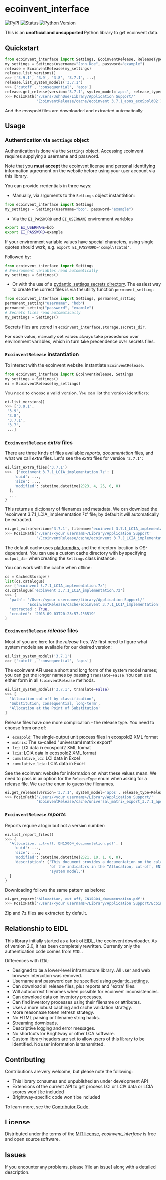 # ecoinvent_interface

[![PyPI](https://img.shields.io/pypi/v/ecoinvent_interface.svg)][pypi status]
[![Status](https://img.shields.io/pypi/status/ecoinvent_interface.svg)][pypi status]
[![Python Version](https://img.shields.io/pypi/pyversions/ecoinvent_interface)][pypi status]

[pypi status]: https://pypi.org/project/bw_hestia_bridge/
[tests]: https://github.com/brightway-lca/bw_hestia_bridge/actions?workflow=Tests

This is an **unofficial and unsupported** Python library to get ecoinvent data.

## Quickstart

```python
from ecoinvent_interface import Settings, EcoinventRelease, ReleaseType
my_settings = Settings(username="John.Doe", password="example")
release = EcoinventRelease(my_settings)
release.list_versions()
>>> ['3.9.1', '3.9', '3.8', '3.7.1', ...]
release.list_system_models('3.7.1')
>>> ['cutoff', 'consequential', 'apos']
release.get_release(version='3.7.1', system_model='apos', release_type=ReleaseType.ecospold)
>>> PosixPath('/Users/JohnDoe/Library/Application Support/'
              'EcoinventRelease/cache/ecoinvent 3.7.1_apos_ecoSpold02')
```

And the ecospold files are downloaded and extracted automatically.

## Usage

### Authentication via `Settings` object

Authentication is done via the `Settings` object. Accessing ecoinvent requires supplying a username and password.

Note that you **must accept** the ecoinvent license and personal identifying information agreement on the website before using your user account via this library.

You can provide credentials in three ways:

* Manually, via arguments to the `Settings` object instantiation:

```python
from ecoinvent_interface import Settings
my_settings = Settings(username="bob", password="example")
```

* Via the `EI_PASSWORD` and `EI_USERNAME` environment variables

```bash
export EI_USERNAME=bob
export EI_PASSWORD=example
```

If your environment variable values have special characters, using single quotes should work, e.g. `export EI_PASSWORD='compl\!cat$d'`.

Followed by:

```python
from ecoinvent_interface import Settings
# Environment variables read automatically
my_settings = Settings()
```

* Or with the use of a [pydantic_settings secrets directory](https://docs.pydantic.dev/latest/usage/pydantic_settings/#secrets). The easiest way to create the correct files is via the utility function `permanent_setting`:

```python
from ecoinvent_interface import Settings, permanent_setting
permanent_setting("username", "bob")
permanent_setting("password", "example")
# Secrets files read automatically
my_settings = Settings()
```

Secrets files are stored in `ecoinvent_interface.storage.secrets_dir`.

For each value, manually set values always take precedence over environment variables, which in turn take precendence over secrets files.

### `EcoinventRelease` instantiation

To interact with the ecoinvent website, instantiate `EcoinventRelease`.

```python
from ecoinvent_interface import EcoinventRelease, Settings
my_settings = Settings()
ei = EcoinventRelease(my_settings)
```

You need to choose a valid version. You can list the version identifiers:

```python
ei.list_versions()
>>> ['3.9.1',
 '3.9',
 '3.8',
 '3.7.1',
 '3.7',
 ...]
```

### `EcoinventRelease` *extra* files

There are three kinds of files available: *reports*, *documentation* files, and what we call *extra* files. Let's see the *extra* files for version `'3.7.1'`:

```python
ei.list_extra_files('3.7.1')
>>>  {'ecoinvent 3.7.1_LCIA_implementation.7z': {
    'uuid': ...,
    'size': ...,
    'modified': datetime.datetime(2023, 4, 25, 0, 0)
  },
  ...
}
```

This returns a dictionary of filenames and metadata. We can download the 'ecoinvent 3.7.1_LCIA_implementation.7z' file; by default it will automatically be extracted.


```python
ei.get_extra(version='3.7.1', filename='ecoinvent 3.7.1_LCIA_implementation.7z')
>>> PosixPath('/Users/<your username>/Library/Application Support'
              '/EcoinventRelease/cache/ecoinvent 3.7.1_LCIA_implementation')
```

The default cache uses [platformdirs](https://platformdirs.readthedocs.io/en/latest/), and the directory location is OS-dependent. You can use a custom cache directory with by specifying `output_dir` when creating the `Settings` class instance.

You can work with the cache when offline:

```python
cs = CachedStorage()
list(cs.catalogue)
>>> ['ecoinvent 3.7.1_LCIA_implementation.7z']
cs.catalogue['ecoinvent 3.7.1_LCIA_implementation.7z']
>>> {
  'path': '/Users/<your username>/Library/Application Support/'
          'EcoinventRelease/cache/ecoinvent 3.7.1_LCIA_implementation',
  'extracted': True,
  'created': '2023-09-03T20:23:57.186519'
}
```

### `EcoinventRelease` *release* files

Most of you are here for the *release* files. We first need to figure what system models are available for our desired version:

```python
ei.list_system_models('3.7.1')
>>> ['cutoff', 'consequential', 'apos']
```

The ecoinvent API uses a short and long form of the system model names; you can get the longer names by passing `translate=False`. You can use either form in all `EcoinventRelease` methods.

```python
ei.list_system_models('3.7.1', translate=False)
>>> [
  'Allocation cut-off by classification',
  'Substitution, consequential, long-term',
  'Allocation at the Point of Substitution'
]
```

Release files have one more complication - the release type. You need to choose from one of:

* `ecospold`: The single-output unit process files in ecospold2 XML format
* `matrix`: The so-called "universaml matrix export"
* `lci`: LCI data in ecospold2 XML format
* `lcia`: LCIA data in ecospold2 XML format
* `cumulative_lci`: LCI data in Excel
* `cumulative_lcia`: LCIA data in Excel

See the ecoinvent website for information on what these values mean. We need to pass in an option for the `ReleaseType` enum when asking for a release file. We use the enum to guess the filenames.

```python
ei.get_release(version='3.7.1', system_model='apos', release_type=ReleaseType.matrix)
>>> PosixPath('/Users/<your username>/Library/Application Support/'
              'EcoinventRelease/cache/universal_matrix_export_3.7.1_apos')
```

### `EcoinventRelease` *reports*

Reports require a login but not a version number:

```python
ei.list_report_files()
>>> {
  'Allocation, cut-off, EN15804_documentation.pdf': {
    'uuid': ...,
    'size': ...,
    'modified': datetime.datetime(2021, 10, 1, 0, 0),
    'description': ('This document provides a documentation on the calculation '
                    'of the indicators in the “Allocation, cut-off, EN15804” '
                    'system model.')
  }
}
```

Downloading follows the same pattern as before:

```python
ei.get_report('Allocation, cut-off, EN15804_documentation.pdf')
>>> PosixPath('/Users/<your username>/Library/Application Support/EcoinventRelease/cache/Allocation, cut-off, EN15804_documentation.pdf')
```

Zip and 7z files are extracted by default.

## Relationship to EIDL

This library initially started as a fork of [EIDL](https://github.com/haasad/EcoInventDownLoader), the ecoinvent downloader. As of version 2.0, it has been completely rewritten. Currently only the authentication code comes from `EIDL`.

Differences with `EIDL`:

* Designed to be a lower-level infrastructure library. All user and web browser interaction was removed.
* Username and password can be specified using [pydantic_settings](https://docs.pydantic.dev/latest/usage/pydantic_settings/).
* Can download all release files, plus reports and "extra" files.
* Will autocorrect filenames when possible for ecoinvent inconsistencies.
* Can download data on inventory processes.
* Can find inventory processes using their filename or attributes.
* Uses a more robust caching and cache validation strategy.
* More reasonable token refresh strategy.
* No HTML parsing or filename string hacks.
* Streaming downloads.
* Descriptive logging and error messages.
* No shortcuts for Brightway or other LCA software.
* Custom library headers are set to allow users of this library to be identified. No user information is transmitted.

## Contributing

Contributions are very welcome, but please note the following:

* This library consumes and unpublished an under development API
* Extensions of the current API to get process LCI or LCIA data or LCIA scores won't be included
* Brightway-specific code won't be included

To learn more, see the [Contributor Guide].

## License

Distributed under the terms of the [MIT license][license],
_ecoinvent_interface_ is free and open source software.

## Issues

If you encounter any problems,
please [file an issue] along with a detailed description.


<!-- github-only -->

[command-line reference]: https://ecoinvent_interface.readthedocs.io/en/latest/usage.html
[license]: https://github.com/brightway-lca/ecoinvent_interface/blob/main/LICENSE
[contributor guide]: https://github.com/brightway-lca/ecoinvent_interface/blob/main/CONTRIBUTING.md
